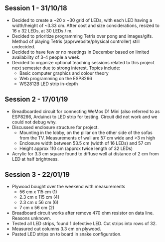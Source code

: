 ## Session 1 - 31/10/18
- Decided to create a ~20 x ~30 grid of LEDs, with each LED having a width/height of ~3.33 cm. After cost and size considerations, resized to 16 x 32 LEDs, at 30 LEDs / m.
- Decided to prioritize programming Tetris over pong and images/gifs. Method of playing Tetris (app/website/physical controller) still undecided.
- Decided to have few or no meetings in December based on limited availability of 3-4 people a week.
- Decided to organize optional teaching sessions related to this project next semester due to strong interest. Topics include:
    - Basic computer graphics and colour theory
    - Web programming on the ESP8266
    - WS2812B LED strip in-depth


## Session 2 - 17/01/19
- Breadboarded circuit for connecting WeMos D1 Mini (also referred to as ESP8266, Arduino) to LED strip for testing. Circuit did not work and we could not debug why.
- Discussed enclosure structure for project.
    - Mounting in the lobby, on the pillar on the other side of the sofas from the TV. Measurements of wall are 57 cm wide and >3 m high
    - Enclosure width between 53.5 cm (width of 16 LEDs) and 57 cm
    - Height approx 110 cm (approx twice length of 32 LEDs)
- Acrylic for 3.3 cm square found to diffuse well at distance of 2 cm from LED at half brightness.


## Session 3 - 22/01/19
- Plywood bought over the weekend with measurements
    - 56 cm x 115 cm (1)
    - 2.3 cm x 115 cm (4)
    - 2.3 cm x 56 cm (6)
    - 7 cm x 56 cm (2)
- Breadboard circuit works after remove 470 ohm resistor on data line. Reasons unknown.
- Tested all LED strips, found 1 defective LED. Cut strips into rows of 32.
- Measured out columns 3.3 cm on plywood.
- Pasted LED strips on to board in snake configuration.
